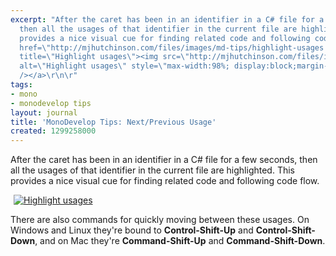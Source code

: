 ```yaml
---
excerpt: "After the caret has been in an identifier in a C# file for a few seconds,
  then all the usages of that identifier in the current file are highlighted. This
  provides a nice visual cue for finding related code and following code flow.\r\n\r\n<a
  href=\"http://mjhutchinson.com/files/images/md-tips/highlight-usages.png\" rel=\"lightbox[md_tips_highlight_usages]\"
  title=\"Highlight usages\"><img src=\"http://mjhutchinson.com/files/images/md-tips/highlight-usages.png\"
  alt=\"Highlight usages\" style=\"max-width:98%; display:block;margin-left:auto;margin-right:auto;\"
  /></a>\r\n\r"
tags:
- mono
- monodevelop tips
layout: journal
title: 'MonoDevelop Tips: Next/Previous Usage'
created: 1299258000
---
```

After the caret has been in an identifier in a C# file for a few seconds, then all the usages of that identifier in the current file are highlighted. This provides a nice visual cue for finding related code and following code flow.

<a href="http://mjhutchinson.com/files/images/md-tips/highlight-usages.png" rel="lightbox[md_tips_highlight_usages]" title="Highlight usages"><img src="http://mjhutchinson.com/files/images/md-tips/highlight-usages.png" alt="Highlight usages" style="max-width:98%; display:block;margin-left:auto;margin-right:auto;" /></a>

There are also commands for quickly moving between these usages. On Windows and Linux they're bound to <strong>Control-Shift-Up</strong> and <strong>Control-Shift-Down</strong>, and on Mac they're <strong>Command-Shift-Up</strong> and <strong>Command-Shift-Down</strong>.

